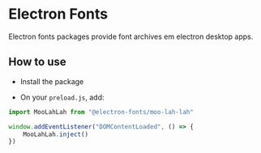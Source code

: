 # Electron Fonts

Electron fonts packages provide font archives em electron desktop apps.

## How to use

* Install the package

* On your `preload.js`, add:

```ts
import MooLahLah from "@electron-fonts/moo-lah-lah"

window.addEventListener("DOMContentLoaded", () => {
    MooLahLah.inject()
})
```